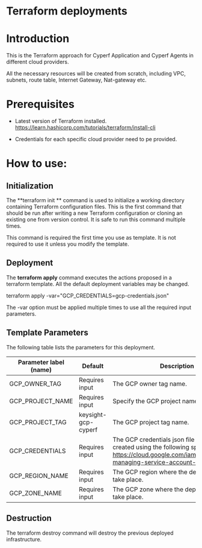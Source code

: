 # Terraform deployments

# Introduction

This is the Terraform approach for Cyperf Application and Cyperf Agents in different cloud providers.

All the necessary resources will be created from scratch, including VPC, subnets, route table, Internet Gateway, Nat-gateway etc.

# Prerequisites

- Latest version of Terraform installed. https://learn.hashicorp.com/tutorials/terraform/install-cli

- Credentials for each specific cloud provider need to pe provided.

# How to use:

## Initialization

The  **terraform init ** command is used to initialize a working directory containing Terraform configuration files. This is the first command that should be run after writing a new Terraform configuration or cloning an existing one from version control. It is safe to run this command multiple times.

This command is required the first time you use as template. It is not required to use it unless you modify the template.

## Deployment

The  **terraform apply**  command executes the actions proposed in a terraform template. All the default deployment variables may be changed.

terraform apply -var=&quot;GCP_CREDENTIALS=gcp-credentials.json&quot;

The -var option must be applied multiple times to use all the required input parameters.

## Template Parameters

The following table lists the parameters for this deployment.

| **Parameter label (name)**                  | **Default**            | **Description**  |
| ----------------------- | ----------------- | ----- |
| GCP_OWNER_TAG  | Requires input | The GCP owner tag name. |
| GCP_PROJECT_NAME            | Requires input   | Specify the GCP project name. |
| GCP_PROJECT_TAG | keysight-gcp-cyperf |The GCP project tag name. |
| GCP_CREDENTIALS   | Requires input   | The GCP credentials json file must be created using the following specifications https://cloud.google.com/iam/docs/creating-managing-service-account-keys. |
| GCP_REGION_NAME      | Requires input       | The GCP region where the deployment will take place. |
| GCP_ZONE_NAME | Requires input | The GCP zone where the deployment will take place. |

## Destruction

The terraform destroy command will destroy the previous deployed infrastructure.